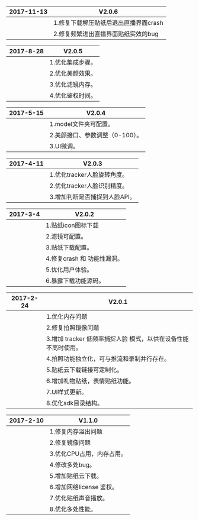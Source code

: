 | 2017-11-13 | V2.0.6                             |
| ---------- | ------------------------------------ |
|            | 1.修复下载解压贴纸后退出直播界面crash   |
|            | 2.修复频繁进出直播界面贴纸实效的bug     |

| 2017-8-28 | V2.0.5                             |
| ---------- | ------------------------------------ |
|            | 1.优化集成步骤。                        |
|            | 2.优化美颜效果。                      |
|            | 3.优化滤镜内存。                        |
|            | 4.优化鉴权时间。                        |


| 2017-5-15 | V2.0.4                             |
| ---------- | ------------------------------------ |
|            | 1.model文件夹可配置。                        |
|            | 2.美颜接口、参数调整（0-100）。                      |
|            | 3.UI微调。


| 2017-4-11 | V2.0.3                             |
| ---------- | ------------------------------------ |
|            | 1.优化tracker人脸旋转角度。                        |
|            | 2.优化tracker人脸识别精度。                      |
|            | 3.增加判断是否捕捉到人脸API。                       |


| 2017-3-4 | V2.0.2                             |
| ---------- | ------------------------------------ |
|            | 1.贴纸icon图标下载                        |
|            | 2.滤镜可配置。                       |
|            | 3.贴纸下载配置。                       |
|            | 4.修复crash 和 功能性漏洞。                       |
|            | 5.优化用户体验。                       |
|            | 6.暴露下载功能源码。                       |


| 2017-2-24 | V2.0.1                              |
| ---------- | ------------------------------------ |
|            | 1.优化内存问题                        |
|            | 2.修复拍照镜像问题                        |
|            | 3.增加 tracker 低频率捕捉人脸 模式，以供在设备性能不高时使用。               |
|            | 4.拍照功能独立化，可与推流和录制并行存在。 |
|            | 5.贴纸云下载链接可定制化。                          |
|            | 6.增加礼物贴纸，表情贴纸功能。                     |
|            | 7.UI样式更新。                       |
|            | 8.优化sdk目录结构。                    |


| 2017-2-10 | V1.1.0                              |
| ---------- | ------------------------------------ |
|            | 1.修复内存溢出问题                        |
|            | 2.修复镜像问题                        |
|            | 3.优化CPU占用，内存占用。                      |
|            | 4.修改多处bug。 |
|            | 5.增加贴纸云下载。                          |
|            | 6.增加网络license 鉴权。                     |
|            | 7.优化贴纸声音播放。                       |
|            | 8.优化多处性能。                    |
